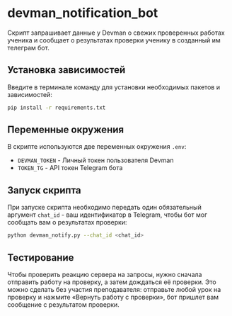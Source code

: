 # devman_notification_bot
 
Скрипт запрашивает данные у Devman о свежих проверенных работах ученика и сообщает о результатах проверки ученику в созданный им телеграм бот.

## Установка зависимостей

Введите в терминале команду для установки необходимых пакетов и зависимостей:

```bash
pip install -r requirements.txt
```

## Переменные окружения

В скрипте используются две переменных окружения `.env`:

- `DEVMAN_TOKEN` - Личный токен пользователя Devman
- `TOKEN_TG` - API токен Telegram бота

## Запуск скрипта 

При запуске скрипта необходимо передать один обязательный аргумент `chat_id` - ваш идентификатор в Telegram, чтобы бот мог сообщать вам о результатах проверки:

```bash
python devman_notify.py --chat_id <chat_id>
```

## Тестирование

Чтобы проверить реакцию сервера на запросы, нужно сначала отправить работу на проверку, а затем дождаться её проверки. Это можно сделать без участия преподавателя: отправьте любой урок на проверку и нажмите «Вернуть работу с проверки», бот пришлет вам сообщение с результатом проверки.